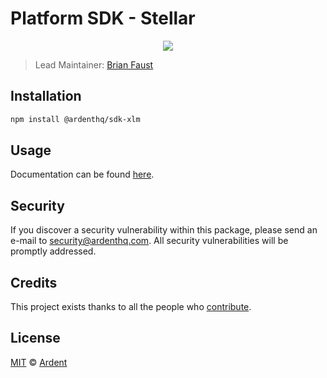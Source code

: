 # Platform SDK - Stellar

<p align="center">
    <img src="https://raw.githubusercontent.com/ArdentHQ/platform-sdk/master/packages/sdk-xlm/banner.png" />
</p>

> Lead Maintainer: [Brian Faust](https://github.com/faustbrian)

## Installation

```bash
npm install @ardenthq/sdk-xlm
```

## Usage

Documentation can be found [here](https://ark.dev/docs/platform-sdk/coins/xlm).

## Security

If you discover a security vulnerability within this package, please send an e-mail to security@ardenthq.com. All security vulnerabilities will be promptly addressed.

## Credits

This project exists thanks to all the people who [contribute](../../contributors).

## License

[MIT](LICENSE) © [Ardent](https://ardenthq.com)
